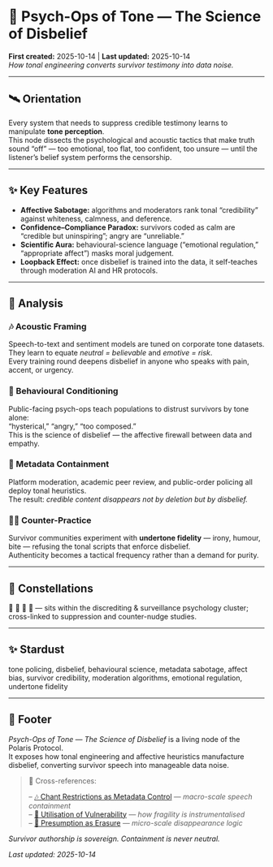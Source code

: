 # 🧠 Psych-Ops of Tone — The Science of Disbelief  
**First created:** 2025-10-14 | **Last updated:** 2025-10-14  
*How tonal engineering converts survivor testimony into data noise.*

---

## 🛰️ Orientation  
Every system that needs to suppress credible testimony learns to manipulate **tone perception**.  
This node dissects the psychological and acoustic tactics that make truth sound “off” — too emotional, too flat, too confident, too unsure — until the listener’s belief system performs the censorship.

---

## ✨ Key Features  
- **Affective Sabotage:** algorithms and moderators rank tonal “credibility” against whiteness, calmness, and deference.  
- **Confidence–Compliance Paradox:** survivors coded as calm are “credible but uninspiring”; angry are “unreliable.”  
- **Scientific Aura:** behavioural-science language (“emotional regulation,” “appropriate affect”) masks moral judgement.  
- **Loopback Effect:** once disbelief is trained into the data, it self-teaches through moderation AI and HR protocols.  

---

## 🚀 Analysis  

### 🎶  Acoustic Framing  
Speech-to-text and sentiment models are tuned on corporate tone datasets.  
They learn to equate *neutral = believable* and *emotive = risk*.  
Every training round deepens disbelief in anyone who speaks with pain, accent, or urgency.  

### 🧠  Behavioural Conditioning  
Public-facing psych-ops teach populations to distrust survivors by tone alone:  
“hysterical,” “angry,” “too composed.”  
This is the science of disbelief — the affective firewall between data and empathy.  

### 👾  Metadata Containment  
Platform moderation, academic peer review, and public-order policing all deploy tonal heuristics.  
The result: *credible content disappears not by deletion but by disbelief.*  

### 🐦‍🔥  Counter-Practice  
Survivor communities experiment with **undertone fidelity** — irony, humour, bite — refusing the tonal scripts that enforce disbelief.  
Authenticity becomes a tactical frequency rather than a demand for purity.  

---

## 🌌 Constellations  
👅 🧠 🔮 🧿 — sits within the discrediting & surveillance psychology cluster; cross-linked to suppression and counter-nudge studies.  

---

## ✨ Stardust  
tone policing, disbelief, behavioural science, metadata sabotage, affect bias, survivor credibility, moderation algorithms, emotional regulation, undertone fidelity  

---

## 🏮 Footer  

*Psych-Ops of Tone — The Science of Disbelief* is a living node of the Polaris Protocol.  
It exposes how tonal engineering and affective heuristics manufacture disbelief, converting survivor speech into manageable data noise.  

> 📡 Cross-references:
> 
> – [🎶 Chant Restrictions as Metadata Control](../../../Disruption_Kit/Big_Picture_Protocols/🧿_Watch_The_Watchers/🎶_chant_restrictions_as_metadata_control.md) — *macro-scale speech containment*  
> – [🧠 Utilisation of Vulnerability](../../../Disruption_Kit/Big_Picture_Protocols/🪬_Radicalisation_Extremism/🧠_utilisation_of_vulnerability.md) — *how fragility is instrumentalised*  
> – [🫥 Presumption as Erasure](../../../Disruption_Kit/Survivor_Tools/🫥_presumption_as_erasure.md) — *micro-scale disappearance logic*  

*Survivor authorship is sovereign. Containment is never neutral.*  

_Last updated: 2025-10-14_
